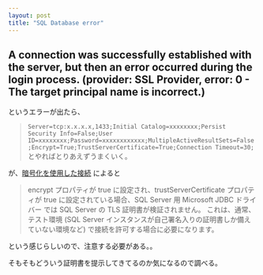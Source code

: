 ```yaml
---
layout: post
title: "SQL Database error"
---
```


## A connection was successfully established with the server, but then an error occurred during the login process. (provider: SSL Provider, error: 0 - The target principal name is incorrect.)

というエラーが出たら、
> `Server=tcp:x.x.x.x,1433;Initial Catalog=xxxxxxxx;Persist Security Info=False;User ID=xxxxxxxx;Password=xxxxxxxxxxxx;MultipleActiveResultSets=False;Encrypt=True;TrustServerCertificate=True;Connection Timeout=30;`
とやればとりあえずうまくいく。

が、[暗号化を使用した接続](https://docs.microsoft.com/ja-jp/sql/connect/jdbc/connecting-with-ssl-encryption) によると

> encrypt プロパティが true に設定され、trustServerCertificate プロパティが true に設定されている場合、SQL Server 用 Microsoft JDBC ドライバー では SQL Server の TLS 証明書が検証されません。 これは、通常、テスト環境 (SQL Server インスタンスが自己署名入りの証明書しか備えていない環境など) で接続を許可する場合に必要になります。

という感じらしいので、注意する必要がある。。

そもそもどういう証明書を提示してきてるのか気になるので調べる。